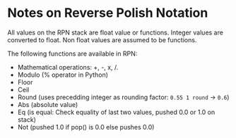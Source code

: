 # Notes on Reverse Polish Notation

All values on the RPN stack are float value or functions.
Integer values are converted to float.
Non float values are assumed to be functions.

The following functions are available in RPN:

  - Mathematical operations: +, -, x, /.
  - Modulo (% operator in Python)
  - Floor
  - Ceil
  - Round (uses precedding integer as rounding factor: `0.55 1 round` -> `0.6`)
  - Abs (absolute value)
  - Eq (is equal: Check equality of last two values, pushed 0.0 or 1.0 on stack)
  - Not (pushed 1.0 if pop() is 0.0 else pushes 0.0)
